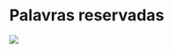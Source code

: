 # Palavras reservadas

<img src="https://cdn.discordapp.com/attachments/1045720339772088342/1061373217094254622/palavrasreservadas.png">
